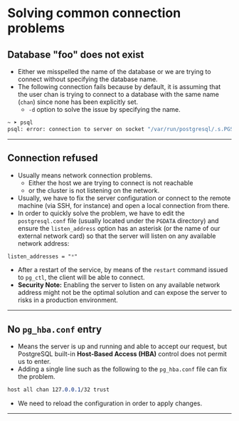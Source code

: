 # Solving common connection problems

## Database "foo" does not exist

- Either we misspelled the name of the database or we are trying to connect without specifying the database name.
- The following connection fails because by default, it is assuming that the user chan is trying to connect to a database with the same name (`chan`) since none has been explicitly set.
  - `-d` option to solve the issue by specifying the name.

```bash
~ ➤ psql
psql: error: connection to server on socket "/var/run/postgresql/.s.PGSQL.5432" failed: FATAL:  database "chan" does not exist
```

---

## Connection refused

- Usually means network connection problems.
  - Either the host we are trying to connect is not reachable 
  - or the cluster is not listening on the network.
- Usually, we have to fix the server configuration or connect to the remote machine (via SSH, for instance) and open a local connection from there.
- In order to quickly solve the problem, we have to edit the `postgresql.conf` file (usually located under the `PGDATA` directory) and ensure the `listen_address` option has an asterisk (or the name of our external network card) so that the server will listen on any available network address:

```css
listen_addresses = "*"
```

- After a restart of the service, by means of the `restart` command issued to `pg_ctl`, the client will be able to connect.
- **Security Note:** Enabling the server to listen on any available network address might not be the optimal solution and can expose the server to risks in a production environment.

---

## No `pg_hba.conf` entry

- Means the server is up and running and able to accept our request, but PostgreSQL built-in **Host-Based Access (HBA)** control does not permit us to enter.
- Adding a single line such as the following to the `pg_hba.conf` file can fix the problem.

```css
host all chan 127.0.0.1/32 trust
```

- We need to reload the configuration in order to apply changes.

---


